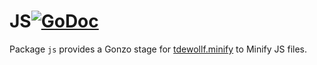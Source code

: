 # JS[![GoDoc](https://img.shields.io/badge/godoc-reference-blue.svg?style=flat-square)](https://godoc.org/github.com/go-gonzo/js)
Package `js` provides a Gonzo stage for [tdewollf.minify](https://github.com/tdewolff/minify) to Minify JS files.

